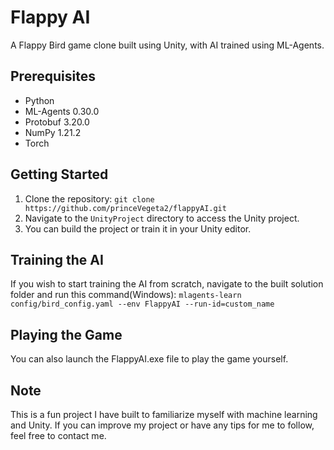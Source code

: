 # Flappy AI 

A Flappy Bird game clone built using Unity, with AI trained using ML-Agents.

## Prerequisites

- Python
- ML-Agents 0.30.0
- Protobuf 3.20.0
- NumPy 1.21.2
- Torch

## Getting Started

1. Clone the repository: `git clone https://github.com/princeVegeta2/flappyAI.git`
2. Navigate to the `UnityProject` directory to access the Unity project.
3. You can build the project or train it in your Unity editor.

## Training the AI

If you wish to start training the AI from scratch, navigate to the built solution folder and run this command(Windows): 
``mlagents-learn config/bird_config.yaml --env FlappyAI --run-id=custom_name``

## Playing the Game

You can also launch the FlappyAI.exe file to play the game yourself.

## Note
This is a fun project I have built to familiarize myself with machine learning and Unity. If you can improve my project or have any tips for me to follow, feel free to contact me.
